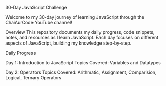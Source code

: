 30-Day JavaScript Challenge

Welcome to my 30-day journey of learning JavaScript through the ChaiAurCode YouTube channel!

Overview
This repository documents my daily progress, code snippets, notes, and resources as I learn JavaScript. Each day focuses on different aspects of JavaScript, building my knowledge step-by-step.

Daily Progress

Day 1: Introduction to JavaScript
Topics Covered: Variables and Datatypes


Day 2: Operators
Topics Covered: Arithmatic, Assignment, Comparision, Logical, Ternary Operators